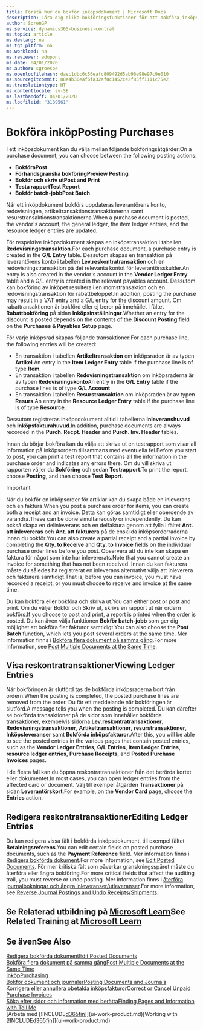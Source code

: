 ```yaml
---
title: Förstå hur du bokför inköpsdokument | Microsoft Docs
description: Lära dig olika bokföringsfunktioner för att bokföra inköpsdokument och hur du kan uppdatera bokförda dokument.
author: SorenGP
ms.service: dynamics365-business-central
ms.topic: article
ms.devlang: na
ms.tgt_pltfrm: na
ms.workload: na
ms.reviewer: edupont
ms.date: 04/01/2020
ms.author: sgroespe
ms.openlocfilehash: daec1dbc6c56eafc809492d5ab96e98e97c9e010
ms.sourcegitcommit: 88e4b30eaf6fa32af0c1452ce2f85ff1111c75e2
ms.translationtype: HT
ms.contentlocale: sv-SE
ms.lasthandoff: 04/01/2020
ms.locfileid: "3189561"
---
```

# <a name="posting-purchases"></a><span data-ttu-id="34b7a-103">Bokföra inköp</span><span class="sxs-lookup"><span data-stu-id="34b7a-103">Posting Purchases</span></span>
<span data-ttu-id="34b7a-104">I ett inköpsdokument kan du välja mellan följande bokföringsåtgärder:</span><span class="sxs-lookup"><span data-stu-id="34b7a-104">On a purchase document, you can choose between the following posting actions:</span></span>

* <span data-ttu-id="34b7a-105">**Bokföra**</span><span class="sxs-lookup"><span data-stu-id="34b7a-105">**Post**</span></span>
* <span data-ttu-id="34b7a-106">**Förhandsgranska bokföring**</span><span class="sxs-lookup"><span data-stu-id="34b7a-106">**Preview Posting**</span></span>
* <span data-ttu-id="34b7a-107">**Bokför och skriv ut**</span><span class="sxs-lookup"><span data-stu-id="34b7a-107">**Post and Print**</span></span>
* <span data-ttu-id="34b7a-108">**Testa rapport**</span><span class="sxs-lookup"><span data-stu-id="34b7a-108">**Test Report**</span></span>
* <span data-ttu-id="34b7a-109">**Bokför batch-jobb**</span><span class="sxs-lookup"><span data-stu-id="34b7a-109">**Post Batch**</span></span>

<span data-ttu-id="34b7a-110">När ett inköpdokument bokförs uppdateras leverantörens konto, redovisningen, artikeltransaktionstransaktionerna samt resurstransaktionstransaktionerna.</span><span class="sxs-lookup"><span data-stu-id="34b7a-110">When a purchase document is posted, the vendor's account, the general ledger, the item ledger entries, and the resource ledger entries  are updated.</span></span>

<span data-ttu-id="34b7a-111">För respektive inköpsdokument skapas en inköpstransaktion i tabellen **Redovisningstransaktion**.</span><span class="sxs-lookup"><span data-stu-id="34b7a-111">For each purchase document, a purchase entry is created in the **G/L Entry** table.</span></span> <span data-ttu-id="34b7a-112">Dessutom skapas en transaktion på leverantörens konto i tabellen **Lev.reskontratransaktion** och en redovisningstransaktion på det relevanta kontot för leverantörsskulder.</span><span class="sxs-lookup"><span data-stu-id="34b7a-112">An entry is also created in the vendor's account in the **Vendor Ledger Entry** table and a G/L entry is created in the relevant payables account.</span></span> <span data-ttu-id="34b7a-113">Dessutom kan bokföring av inköpet resultera i en momstransaktion och en redovisningstransaktion för rabattbeloppet.</span><span class="sxs-lookup"><span data-stu-id="34b7a-113">In addition, posting the purchase may result in a VAT entry and a G/L entry for the discount amount.</span></span> <span data-ttu-id="34b7a-114">Om rabattransaktionen är bokförd eller ej beror på innehållet i fältet **Rabattbokföring** på sidan **Inköpsinställningar**.</span><span class="sxs-lookup"><span data-stu-id="34b7a-114">Whether an entry for the discount is posted depends on the contents of the **Discount Posting** field on the **Purchases & Payables Setup** page.</span></span>

<span data-ttu-id="34b7a-115">För varje inköpsrad skapas följande transaktioner:</span><span class="sxs-lookup"><span data-stu-id="34b7a-115">For each purchase line, the following entries will be created:</span></span>
- <span data-ttu-id="34b7a-116">En transaktion i tabellen **Artikeltransaktion** om inköpsraden är av typen **Artikel**.</span><span class="sxs-lookup"><span data-stu-id="34b7a-116">An entry in the **Item Ledger Entry** table if the purchase line is of type **Item**.</span></span>
- <span data-ttu-id="34b7a-117">En transaktion i tabellen **Redovisningstransaktion** om inköpsraderna är av typen **Redovisningskonto**</span><span class="sxs-lookup"><span data-stu-id="34b7a-117">An entry in the **G/L Entry** table if the purchase lines is of type **G/L Account**</span></span>
- <span data-ttu-id="34b7a-118">En transaktion i tabellen **Resurstransaktion** om inköpsraden är av typen **Resurs**.</span><span class="sxs-lookup"><span data-stu-id="34b7a-118">An entry in the **Resource Ledger Entry** table if the purchase line is of type **Resource**.</span></span>

<span data-ttu-id="34b7a-119">Dessutom registreras inköpsdokument alltid i tabellerna **Inleveranshuvud** och **Inköpsfakturahuvud**.</span><span class="sxs-lookup"><span data-stu-id="34b7a-119">In addition, purchase documents are always recorded in the **Purch. Recpt. Header** and **Purch. Inv. Header** tables.</span></span>

<span data-ttu-id="34b7a-120">Innan du börjar bokföra kan du välja att skriva ut en testrapport som visar all information på inköpsordern tillsammans med eventuella fel.</span><span class="sxs-lookup"><span data-stu-id="34b7a-120">Before you start to post, you can print a test report that contains all the information in the purchase order and indicates any errors there.</span></span> <span data-ttu-id="34b7a-121">Om du vill skriva ut rapporten väljer du **Bokföring** och sedan **Testrapport**.</span><span class="sxs-lookup"><span data-stu-id="34b7a-121">To print the report, choose **Posting**, and then choose **Test Report**.</span></span>

> [!IMPORTANT]  
>   <span data-ttu-id="34b7a-122">När du bokför en inköpsorder för artiklar kan du skapa både en inleverans och en faktura.</span><span class="sxs-lookup"><span data-stu-id="34b7a-122">When you post a purchase order for items, you can create both a receipt and an invoice.</span></span> <span data-ttu-id="34b7a-123">Detta kan göras samtidigt eller oberoende av varandra.</span><span class="sxs-lookup"><span data-stu-id="34b7a-123">These can be done simultaneously or independently.</span></span> <span data-ttu-id="34b7a-124">Du kan också skapa en delinleverans och en delfaktura genom att fylla i fältet **Ant. att inlevereras** och **Ant. att fakturera** på de enskilda inköpsorderraderna innan du bokför.</span><span class="sxs-lookup"><span data-stu-id="34b7a-124">You can also create a partial receipt and a partial invoice by completing the **Qty. to Receive** and **Qty. to Invoice** fields on the individual purchase order lines before you post.</span></span> <span data-ttu-id="34b7a-125">Observera att du inte kan skapa en faktura för något som inte har inlevererats.</span><span class="sxs-lookup"><span data-stu-id="34b7a-125">Note that you cannot create an invoice for something that has not been received.</span></span> <span data-ttu-id="34b7a-126">Innan du kan fakturera måste du således ha registrerat en inleverans alternativt välja att inleverera och fakturera samtidigt.</span><span class="sxs-lookup"><span data-stu-id="34b7a-126">That is, before you can invoice, you must have recorded a receipt, or you must choose to receive and invoice at the same time.</span></span>

<span data-ttu-id="34b7a-127">Du kan bokföra eller bokföra och skriva ut.</span><span class="sxs-lookup"><span data-stu-id="34b7a-127">You can either post or post and print.</span></span> <span data-ttu-id="34b7a-128">Om du väljer Bokför och Skriv ut, skrivs en rapport ut när ordern bokförs.</span><span class="sxs-lookup"><span data-stu-id="34b7a-128">If you choose to post and print, a report is printed when the order is posted.</span></span> <span data-ttu-id="34b7a-129">Du kan även välja funktionen **Bokför batch-jobb** som ger dig möjlighet att bokföra fler fakturor samtidigt.</span><span class="sxs-lookup"><span data-stu-id="34b7a-129">You can also choose the **Post Batch** function, which lets you post several orders at the same time.</span></span> <span data-ttu-id="34b7a-130">Mer information finns i [Bokföra flera dokument på samma gång](ui-batch-posting.md).</span><span class="sxs-lookup"><span data-stu-id="34b7a-130">For more information, see [Post Multiple Documents at the Same Time](ui-batch-posting.md).</span></span>

## <a name="viewing-ledger-entries"></a><span data-ttu-id="34b7a-131">Visa reskontratransaktioner</span><span class="sxs-lookup"><span data-stu-id="34b7a-131">Viewing Ledger Entries</span></span>
<span data-ttu-id="34b7a-132">När bokföringen är slutförd tas de bokförda inköpsraderna bort från ordern.</span><span class="sxs-lookup"><span data-stu-id="34b7a-132">When the posting is completed, the posted purchase lines are removed from the order.</span></span> <span data-ttu-id="34b7a-133">Du får ett meddelande när bokföringen är slutförd.</span><span class="sxs-lookup"><span data-stu-id="34b7a-133">A message tells you when the posting is completed.</span></span> <span data-ttu-id="34b7a-134">Du kan därefter se bokförda transaktioner på de sidor som innehåller bokförda transaktioner, exempelvis sidorna **Lev.reskontratransaktioner**, **Redovisningstransaktioner**, **Artikeltransaktioner**, **resurstransaktioner**, **Inköpsleveranser** samt **Bokförda inköpsfakturor**.</span><span class="sxs-lookup"><span data-stu-id="34b7a-134">After this, you will be able to see the posted entries in the various pages that contain posted entries, such as the **Vendor Ledger Entries**, **G/L Entries**, **Item Ledger Entries**, **resource ledger entries**, **Purchase Receipts**, and **Posted Purchase Invoices** pages.</span></span>

<span data-ttu-id="34b7a-135">I de flesta fall kan du öppna reskontratransaktioner från det berörda kortet eller dokumentet.</span><span class="sxs-lookup"><span data-stu-id="34b7a-135">In most cases, you can open ledger entries from the affected card or document.</span></span> <span data-ttu-id="34b7a-136">Välj till exempel åtgärden **Transaktioner** på sidan **Leverantörskort**.</span><span class="sxs-lookup"><span data-stu-id="34b7a-136">For example, on the **Vendor Card** page, choose the **Entries** action.</span></span>

## <a name="editing-ledger-entries"></a><span data-ttu-id="34b7a-137">Redigera reskontratransaktioner</span><span class="sxs-lookup"><span data-stu-id="34b7a-137">Editing Ledger Entries</span></span>
<span data-ttu-id="34b7a-138">Du kan redigera vissa fält i bokförda inköpsdokument, till exempel fältet **Betalningsreferens**.</span><span class="sxs-lookup"><span data-stu-id="34b7a-138">You can edit certain fields on posted purchase documents, such as the **Payment Reference** field.</span></span> <span data-ttu-id="34b7a-139">Mer information finns i [Redigera bokförda dokument](across-edit-posted-document.md).</span><span class="sxs-lookup"><span data-stu-id="34b7a-139">For more information, see [Edit Posted Documents](across-edit-posted-document.md).</span></span> <span data-ttu-id="34b7a-140">För mer kritiska fält som påverkar granskningsspåret måste du återföra eller ångra bokföring.</span><span class="sxs-lookup"><span data-stu-id="34b7a-140">For more critical fields that affect the auditing trail, you must reverse or undo posting.</span></span> <span data-ttu-id="34b7a-141">Mer information finns i [återföra journalbokningar och ångra inleveranser/utleveranser](finance-how-reverse-journal-posting.md).</span><span class="sxs-lookup"><span data-stu-id="34b7a-141">For more information, see [Reverse Journal Postings and Undo Receipts/Shipments](finance-how-reverse-journal-posting.md).</span></span>

## <a name="see-related-training-at-microsoft-learn"></a><span data-ttu-id="34b7a-142">Se Relaterad utbildning på [Microsoft Learn](/learn/modules/receive-invoice-dynamics-d365-business-central/index)</span><span class="sxs-lookup"><span data-stu-id="34b7a-142">See Related Training at [Microsoft Learn](/learn/modules/receive-invoice-dynamics-d365-business-central/index)</span></span>

## <a name="see-also"></a><span data-ttu-id="34b7a-143">Se även</span><span class="sxs-lookup"><span data-stu-id="34b7a-143">See Also</span></span>
[<span data-ttu-id="34b7a-144">Redigera bokförda dokument</span><span class="sxs-lookup"><span data-stu-id="34b7a-144">Edit Posted Documents</span></span>](across-edit-posted-document.md)  
[<span data-ttu-id="34b7a-145">Bokföra flera dokument på samma gång</span><span class="sxs-lookup"><span data-stu-id="34b7a-145">Post Multiple Documents at the Same Time</span></span>](ui-batch-posting.md)  
[<span data-ttu-id="34b7a-146">Inköp</span><span class="sxs-lookup"><span data-stu-id="34b7a-146">Purchasing</span></span>](purchasing-manage-purchasing.md)  
[<span data-ttu-id="34b7a-147">Bokför dokument och journaler</span><span class="sxs-lookup"><span data-stu-id="34b7a-147">Posting Documents and Journals</span></span>](ui-post-documents-journals.md)  
[<span data-ttu-id="34b7a-148">Korrigera eller annullera obetalda inköpsfakturor</span><span class="sxs-lookup"><span data-stu-id="34b7a-148">Correct or Cancel Unpaid Purchase Invoices</span></span>](purchasing-how-correct-cancel-unpaid-purchase-invoices.md)  
[<span data-ttu-id="34b7a-149">Söka efter sidor och information med berätta</span><span class="sxs-lookup"><span data-stu-id="34b7a-149">Finding Pages and Information with Tell Me</span></span>](ui-search.md)  
<span data-ttu-id="34b7a-150">[Arbeta med [!INCLUDE[d365fin](includes/d365fin_md.md)]](ui-work-product.md)</span><span class="sxs-lookup"><span data-stu-id="34b7a-150">[Working with [!INCLUDE[d365fin](includes/d365fin_md.md)]](ui-work-product.md)</span></span>

